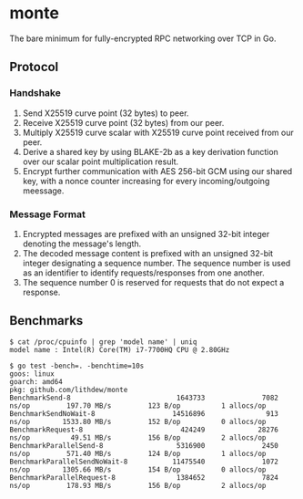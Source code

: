 # monte

The bare minimum for fully-encrypted RPC networking over TCP in Go.

## Protocol

### Handshake

1. Send X25519 curve point (32 bytes) to peer.
2. Receive X25519 curve point (32 bytes) from our peer.
3. Multiply X25519 curve scalar with X25519 curve point received from our peer.
4. Derive a shared key by using BLAKE-2b as a key derivation function over our scalar point multiplication result.
5. Encrypt further communication with AES 256-bit GCM using our shared key, with a nonce counter increasing for every
incoming/outgoing meessage.

### Message Format

1. Encrypted messages are prefixed with an unsigned 32-bit integer denoting the message's length.
2. The decoded message content is prefixed with an unsigned 32-bit integer designating a sequence number. The sequence
number is used as an identifier to identify requests/responses from one another.
3. The sequence number 0 is reserved for requests that do not expect a response.

## Benchmarks

```
$ cat /proc/cpuinfo | grep 'model name' | uniq
model name : Intel(R) Core(TM) i7-7700HQ CPU @ 2.80GHz

$ go test -bench=. -benchtime=10s
goos: linux
goarch: amd64
pkg: github.com/lithdew/monte
BenchmarkSend-8                          1643733              7082 ns/op         197.70 MB/s         123 B/op          1 allocs/op
BenchmarkSendNoWait-8                   14516896               913 ns/op        1533.80 MB/s         152 B/op          0 allocs/op
BenchmarkRequest-8                        424249             28276 ns/op          49.51 MB/s         156 B/op          2 allocs/op
BenchmarkParallelSend-8                  5316900              2450 ns/op         571.40 MB/s         124 B/op          1 allocs/op
BenchmarkParallelSendNoWait-8           11475540              1072 ns/op        1305.66 MB/s         154 B/op          0 allocs/op
BenchmarkParallelRequest-8               1384652              7824 ns/op         178.93 MB/s         156 B/op          2 allocs/op
```